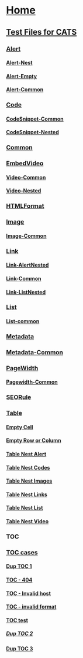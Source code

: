 
# [Home](index.md)
## [Test Files for CATS](index.md)
### [Alert](Alert-cases/Index.md)
#### [Alert-Nest](Alert-cases/Alert_Nested.md)
#### [Alert-Empty](Alert-cases/Alert_Empty.md)
#### [Alert-Common](Alert-cases/Alert_Common.md)
### [Code](CodeSnippet-Cases/Index.md)
#### [CodeSnippet-Common](CodeSnippet-Cases/CodeSnippet_Common.md)
#### [CodeSnippet-Nested](CodeSnippet-Cases/CodeSnippet_Nested.md)
### [Common](Common-Cases/Index.md)
### [EmbedVideo](EmbedVideo-Cases/Index.md)
#### [Video-Common](EmbedVideo-Cases/Video_Common.md)
#### [Video-Nested](EmbedVideo-Cases/Video_Nested.md)
### [HTMLFormat](HTMLFormat-Cases/Index.md)
### [Image](Image-Cases/index.md)
#### [Image-Common](Image-Cases/Image_Common.md)
### [Link](Link-Cases/Index.md)
#### [Link-AlertNested](Link-Cases/Link_AlertNested.md)
#### [Link-Common](Link-Cases/Link_Common.md)
#### [Link-ListNested](Link-Cases/Link_ListNested.md)
### [List](List-Cases/Index.md)
#### [List-common](List-Cases/List.md)
### [Metadata](Metadata-Cases/Index.md)
### [Metadata-Common](Metadata-Cases/Meta.md)
### [PageWidth](PageWidth-Cases/Index.md)
#### [Pagewidth-Common](PageWidth-Cases/Pagewidth.md)
### [SEORule](SEORule-Cases/Index.md)
### [Table](Table-Cases/Index.md)
#### [Empty Cell](Table-Cases/Empty-Cells.md)
#### [Empty Row or Column](Table-Cases/Empty-Row-or-Column.md)
#### [Table Nest Alert](Table-Cases/Table-Nest-Alert.md)
#### [Table Nest Codes](Table-Cases/Table-Nest-Codes.md)
#### [Table Nest Images](Table-Cases/Table-Nest-Images.md)
#### [Table Nest Links](Table-Cases/Table-Nest-Links.md)
#### [Table Nest List](Table-Cases/Table-Nest-List.md)
#### [Table Nest Video](Table-Cases/Table-Nest-Video.md)
### [TOC](TOC-Cases/Index.md)
### [TOC cases](TOC-Cases/TOC-Cases/index.md)
#### [Dup TOC 1](TOC-Cases/TOC-Cases/BrokenTOC-dupTest.md)
#### [TOC - 404](TOC-Cases/TOC-Cases/inde.md)
#### [TOC - Invalid host](https://review.docs.microsoft.com0000/en-us/azure/)
#### [TOC - invalid format](ttps://review.docs.microsoft.com/en-us/azure/)
#### [TOC test](TOC-Cases/TOC-Cases/TOCTest.md)
##### [Dup TOC 2](TOC-Cases/TOC-Cases/BrokenTOC-dupTest.md)
#### [Dup TOC 3](TOC-Cases/TOC-Cases/BrokenTOC-dupTest.md)
